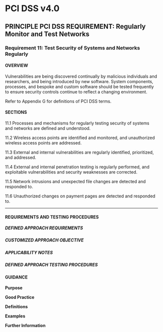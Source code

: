 # PCI DSS v4.0

## PRINCIPLE PCI DSS REQUIREMENT: Regularly Monitor and Test Networks


### Requirement 11:	Test Security of Systems and Networks Regularly

#### OVERVIEW
Vulnerabilities are being discovered continually by malicious individuals and researchers, and being introduced by new software. System components, processes, and bespoke and custom software should be tested frequently to ensure security controls continue to reflect a changing environment.

Refer to Appendix G for definitions of PCI DSS terms.


#### SECTIONS
11.1	Processes and mechanisms for regularly testing security of systems and networks are defined and understood.

11.2	Wireless access points are identified and monitored, and unauthorized wireless access points are addressed.

11.3	External and internal vulnerabilities are regularly identified, prioritized, and addressed.

11.4	External and internal penetration testing is regularly performed, and exploitable vulnerabilities and security weaknesses are corrected.

11.5	Network intrusions and unexpected file changes are detected and responded to.

11.6	Unauthorized changes on payment pages are detected and responded to.


---

#### REQUIREMENTS AND TESTING PROCEDURES


##### DEFINED APPROACH REQUIREMENTS


##### CUSTOMIZED APPROACH OBJECTIVE


##### APPLICABILITY NOTES


##### DEFINED APPROACH TESTING PROCEDURES


#### GUIDANCE
**Purpose**

**Good Practice**

**Definitions**

**Examples**

**Further Information**

